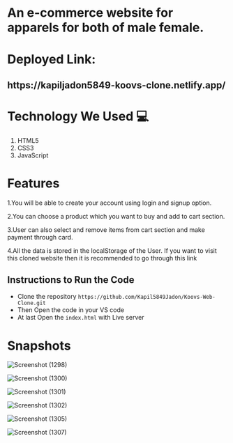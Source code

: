 # An e-commerce website for apparels for both of male female.

# Deployed Link:

<h2>https://kapiljadon5849-koovs-clone.netlify.app/</h2> 

# Technology We Used :computer: 
1. HTML5
2. CSS3
3. JavaScript

# Features
1.You will be able to create your account using login and signup option.

2.You can choose a product which you want to buy and add to cart section.

3.User can also select and remove items from cart section and make payment through card.

4.All the data is stored in the localStorage of the User.
If you want to visit this cloned website then it is recommended to go through this link 

## Instructions to Run the Code 

- Clone the repository `https://github.com/Kapil5849Jadon/Koovs-Web-Clone.git`
- Then Open the code in your VS code
- At last Open the `index.html` with Live server


# Snapshots
![Screenshot (1298)](https://cdn-images-1.medium.com/max/1200/1*VfFYRVhg30nIdqO1cihJ_Q.png)

![Screenshot (1300)](https://cdn-images-1.medium.com/max/1200/1*mmqF8wkqCoDG3ykkY5kQtQ.png)

![Screenshot (1301)](https://cdn-images-1.medium.com/max/1800/1*ItSjMRsKKzd9kS0qSuzs6w.png)

![Screenshot (1302)](https://cdn-images-1.medium.com/max/1800/1*VFKkSkiGQy6Ny8Vo0UgHcw.png)

![Screenshot (1305)](https://cdn-images-1.medium.com/max/1800/1*ItSjMRsKKzd9kS0qSuzs6w.png)

![Screenshot (1307)](https://cdn-images-1.medium.com/max/1800/1*Jlhk8sq5Z9TkqB0YqIrU2w.png)



